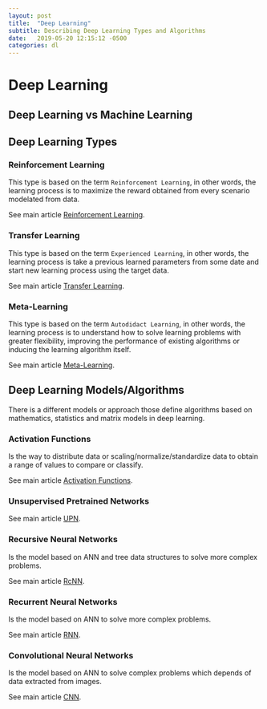 ```yaml
---
layout: post
title:  "Deep Learning"
subtitle: Describing Deep Learning Types and Algorithms
date:   2019-05-20 12:15:12 -0500
categories: dl
---
```


# Deep Learning

## Deep Learning vs Machine Learning

## Deep Learning Types

### Reinforcement Learning

This type is based on the term `Reinforcement Learning`, in other words, the learning process is to maximize the reward obtained from every scenario modelated from data.

See main article [Reinforcement Learning](/dl/reinforcement_learning).

### Transfer Learning

This type is based on the term `Experienced Learning`, in other words, the learning process is take a previous learned parameters from some date and start new learning process using the target data.

See main article [Transfer Learning](/dl/transfer_learning).

### Meta-Learning

This type is based on the term `Autodidact Learning`, in other words, the learning process is to understand how to solve learning problems with greater flexibility, improving the performance of existing algorithms or inducing the learning algorithm itself.

See main article [Meta-Learning](/dl/meta_learning).

## Deep Learning Models/Algorithms

There is a different models or approach those define algorithms based on mathematics, statistics and matrix models in deep learning.

### Activation Functions

Is the way to distribute data or scaling/normalize/standardize data to obtain a range of values to compare or classify.

See main article [Activation Functions](/dl/activation_functions).

### Unsupervised Pretrained Networks

See main article [UPN](/dl/unsupervised_petrained_networks).

### Recursive Neural Networks

Is the model based on ANN and tree data structures to solve more complex problems.

See main article [RcNN](/dl/recursive_networks).

### Recurrent Neural Networks

Is the model based on ANN to solve more complex problems.

See main article [RNN](/dl/recurrent_networks).

### Convolutional Neural Networks

Is the model based on ANN to solve complex problems which depends of data extracted from images.

See main article [CNN](/dl/convolutional_networks).


